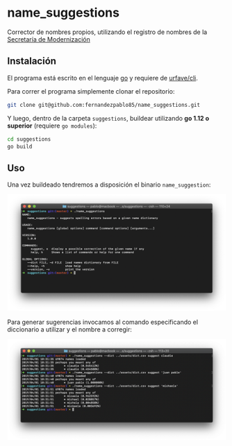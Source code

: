 # name_suggestions
Corrector de nombres propios, utilizando el registro de nombres de la [Secretaría de Modernización](https://datos.gob.ar/)

## Instalación

El programa está escrito en el lenguaje [go](https://golang.org/) y requiere de [urfave/cli](https://github.com/urfave/cli).

Para correr el programa simplemente clonar el repositorio:

```bash
git clone git@github.com:fernandezpablo85/name_suggestions.git
```

Y luego, dentro de la carpeta `suggestions`, buildear utilizando **go 1.12 o superior** (requiere `go modules`):

```bash
cd suggestions
go build
```

## Uso

Una vez buildeado tendremos a disposición el binario `name_suggestion`:

![Help](docs/assets/command_help.png)

Para generar sugerencias invocamos al comando especificando el diccionario a utilizar y el nombre a corregir:

![Usage](docs/assets/usage.png)
